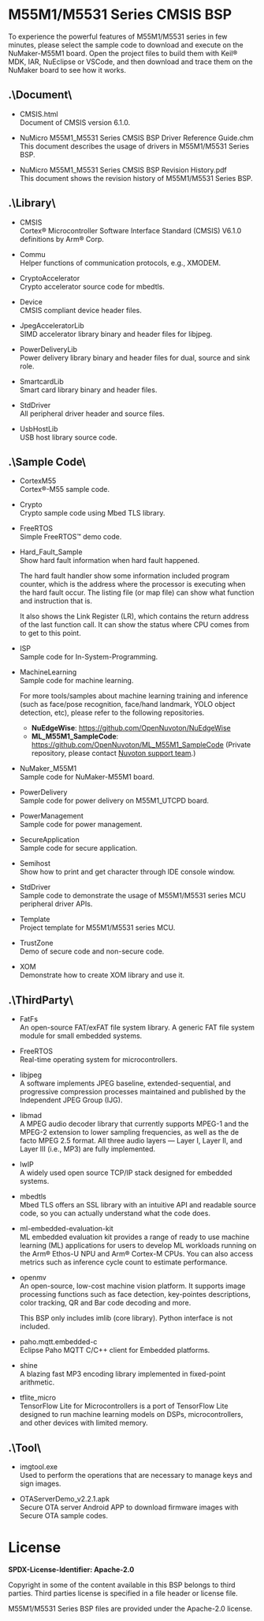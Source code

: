# M55M1/M5531 Series CMSIS BSP

To experience the powerful features of M55M1/M5531 series in few minutes, please select the sample code to download and execute on the NuMaker-M55M1 board. Open the project files to build them with Keil® MDK, IAR, NuEclipse or VSCode, and then download and trace them on the NuMaker board to see how it works.


## .\Document\

- CMSIS.html<br>
	Document of CMSIS version 6.1.0.

- NuMicro M55M1_M5531 Series CMSIS BSP Driver Reference Guide.chm<br>
	This document describes the usage of drivers in M55M1/M5531 Series BSP.

- NuMicro M55M1_M5531 Series CMSIS BSP Revision History.pdf<br>
	This document shows the revision history of M55M1/M5531 Series BSP.


## .\Library\

- CMSIS<br>
	Cortex® Microcontroller Software Interface Standard (CMSIS) V6.1.0 definitions by Arm® Corp.

- Commu<br>
	Helper functions of communication protocols, e.g., XMODEM.

- CryptoAccelerator<br>
	Crypto accelerator source code for mbedtls.

- Device<br>
	CMSIS compliant device header files.

- JpegAcceleratorLib<br>
	SIMD accelerator library binary and header files for libjpeg.

- PowerDeliveryLib<br>
	Power delivery library binary and header files for dual, source and sink role.

- SmartcardLib<br>
	Smart card library binary and header files.

- StdDriver<br>
	All peripheral driver header and source files.

- UsbHostLib<br>
	USB host library source code.


## .\Sample Code\

- CortexM55<br>
	Cortex®-M55 sample code.

- Crypto<br>
	Crypto sample code using Mbed TLS library.

- FreeRTOS<br>
	Simple FreeRTOS™ demo code.
	
- Hard\_Fault\_Sample<br>
	Show hard fault information when hard fault happened.<p>
	The hard fault handler show some information included program counter, which is the address where the processor is executing when the hard fault occur. The listing file (or map file) can show what function and instruction that is.<p>
	It also shows the Link Register (LR), which contains the return address of the last function call. It can show the status where CPU comes from to get to this point.

- ISP<br>
	Sample code for In-System-Programming.

- MachineLearning<br>
	Sample code for machine learning.<p>
	For more tools/samples about machine learning training and inference (such as face/pose recognition, face/hand landmark, YOLO object detection, etc), please refer to the following repositories.
	- **NuEdgeWise**: https://github.com/OpenNuvoton/NuEdgeWise
	- **ML_M55M1_SampleCode**: https://github.com/OpenNuvoton/ML_M55M1_SampleCode (Private repository, please contact [Nuvoton support team](https://www.nuvoton.com/ai/contact-us/).)

- NuMaker_M55M1<br>
	Sample code for NuMaker-M55M1 board.

- PowerDelivery<br>
	Sample code for power delivery on M55M1_UTCPD board.

- PowerManagement<br>
	Sample code for power management.

- SecureApplication<br>
	Sample code for secure application.

- Semihost<br>
	Show how to print and get character through IDE console window.

- StdDriver<br>
	Sample code to demonstrate the usage of M55M1/M5531 series MCU peripheral driver APIs.

- Template<br>
	Project template for M55M1/M5531 series MCU.

- TrustZone<br>
	Demo of secure code and non-secure code.

- XOM<br>
	Demonstrate how to create XOM library and use it.


## .\ThirdParty\

- FatFs<br>
	An open-source FAT/exFAT file system library. A generic FAT file system module for small embedded systems.

- FreeRTOS<br>
	Real-time operating system for microcontrollers.

- libjpeg<br>
	A software implements JPEG baseline, extended-sequential, and progressive compression processes maintained and published by the Independent JPEG Group (IJG).

- libmad<br>
	A MPEG audio decoder library that currently supports MPEG-1 and the MPEG-2 extension to lower sampling frequencies, as well as the de facto MPEG 2.5 format. All three audio layers — Layer I, Layer II, and Layer III (i.e., MP3) are fully implemented.

- lwIP<br>
	A widely used open source TCP/IP stack designed for embedded systems.

- mbedtls<br>
	Mbed TLS offers an SSL library with an intuitive API and readable source code, so you can actually understand what the code does.

- ml-embedded-evaluation-kit<br>
	ML embedded evaluation kit provides a range of ready to use machine learning (ML) applications for users to develop ML workloads running on the Arm® Ethos-U NPU and Arm® Cortex-M CPUs. You can also access metrics such as inference cycle count to estimate performance.

- openmv<br>
	An open-source, low-cost machine vision platform. It supports image processing functions such as face detection, key-pointes descriptions, color tracking, QR and Bar code decoding and more.<p>
	This BSP only includes imlib (core library). Python interface is not included.

- paho.mqtt.embedded-c<br>
	Eclipse Paho MQTT C/C++ client for Embedded platforms.

- shine<br>
	A blazing fast MP3 encoding library implemented in fixed-point arithmetic.

- tflite_micro<br>
	TensorFlow Lite for Microcontrollers is a port of TensorFlow Lite designed to run machine learning models on DSPs, microcontrollers, and other devices with limited memory.


## .\Tool\

- imgtool.exe<br>
	Used to perform the operations that are necessary to manage keys and sign images.

- OTAServerDemo_v2.2.1.apk<br>
	Secure OTA server Android APP to download firmware images with Secure OTA sample codes.


# License

**SPDX-License-Identifier: Apache-2.0**

Copyright in some of the content available in this BSP belongs to third parties.
Third parties license is specified in a file header or license file.<p>
M55M1/M5531 Series BSP files are provided under the Apache-2.0 license.
